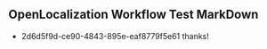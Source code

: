 ## OpenLocalization Workflow Test MarkDown
* 2d6d5f9d-ce90-4843-895e-eaf8779f5e61 
thanks!<!--HONumber=Mar16_HO2-->
